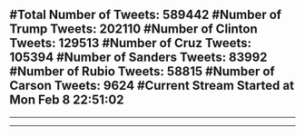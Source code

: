 #Total Number of Tweets: 589442 
#Number of Trump Tweets: 202110
#Number of Clinton Tweets: 129513
#Number of Cruz Tweets: 105394
#Number of Sanders Tweets: 83992
#Number of Rubio Tweets: 58815
#Number of Carson Tweets: 9624
#Current Stream Started at Mon Feb  8 22:51:02
---
---
---
